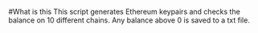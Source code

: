 #What is this 
This script generates Ethereum keypairs and checks the balance on 10 different chains.
Any balance above 0 is saved to a txt file.
